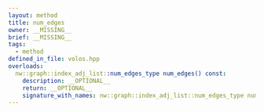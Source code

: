 ```yaml
---
layout: method
title: num_edges
owner: __MISSING__
brief: __MISSING__
tags:
  - method
defined_in_file: volos.hpp
overloads:
  nw::graph::index_adj_list::num_edges_type num_edges() const:
    description: __OPTIONAL__
    return: __OPTIONAL__
    signature_with_names: nw::graph::index_adj_list::num_edges_type num_edges() const
---
```

